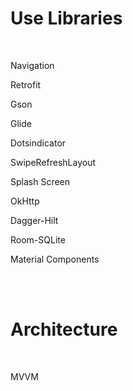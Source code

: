 <h1> Use Libraries </h1>
<br/>

<p>Navigation </p>
<p>Retrofit </p>
<p>Gson </p>
<p>Glide </p>
<p>Dotsindicator </p>
<p>SwipeRefreshLayout </p>
<p>Splash Screen </p>
<p>OkHttp </p>
<p>Dagger-Hilt </p>
<p>Room-SQLite </p>
<p>Material Components </p>

<br/>
<br/>

<h1>Architecture </h1>
<br/>

<p>MVVM </p>